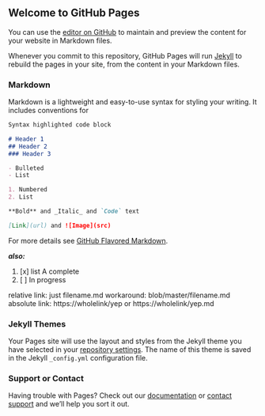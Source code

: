 ## Welcome to GitHub Pages

You can use the [editor on GitHub](https://github.com/EmilyBlackb/EmilyBlackb.github.io/edit/master/README.md) to maintain and preview the content for your website in Markdown files.

Whenever you commit to this repository, GitHub Pages will run [Jekyll](https://jekyllrb.com/) to rebuild the pages in your site, from the content in your Markdown files.

### Markdown

Markdown is a lightweight and easy-to-use syntax for styling your writing. It includes conventions for

```markdown
Syntax highlighted code block

# Header 1
## Header 2
### Header 3

- Bulleted
- List

1. Numbered
2. List

**Bold** and _Italic_ and `Code` text

[Link](url) and ![Image](src)
```

For more details see [GitHub Flavored Markdown](https://guides.github.com/features/mastering-markdown/).

**_also:_**
1. [x] list A complete
2. [ ] In progress

relative link: just filename.md
workaround: blob/master/filename.md
absolute link: https://wholelink/yep or https://wholelink/yep.md

### Jekyll Themes

Your Pages site will use the layout and styles from the Jekyll theme you have selected in your [repository settings](https://github.com/EmilyBlackb/EmilyBlackb.github.io/settings). The name of this theme is saved in the Jekyll `_config.yml` configuration file.

### Support or Contact

Having trouble with Pages? Check out our [documentation](https://help.github.com/categories/github-pages-basics/) or [contact support](https://github.com/contact) and we’ll help you sort it out.

